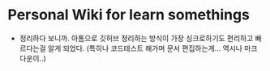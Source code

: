 # Personal Wiki for learn somethings
  - 정리하다 보니까. 아톰으로 깃허브 정리하는 방식이 가장 싱크로하기도 편리하고 빠르다는걸 알게 되었다. (특히나 코드테스트 해가며 문서 편집하는게... 역시나 마크다운이..)
  
